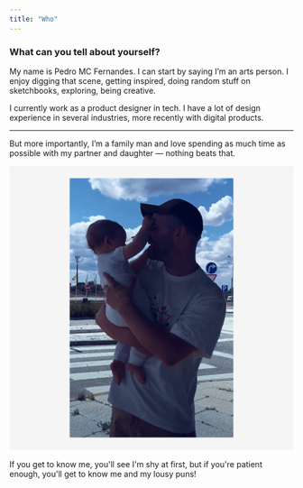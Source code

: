 ```yaml
---
title: "Who"
---
```

### What can you tell about yourself?

My name is Pedro MC Fernandes. I can start by saying I’m an arts person. I enjoy digging that scene, getting inspired, doing random stuff on sketchbooks, exploring, being creative.

I currently work as a product designer in tech. I have a lot of design experience in several industries, more recently with digital products.

---

But more importantly, I’m a family man and love spending as much time as possible with my partner and daughter — nothing beats that.

![Family photo of Pedro and his daughter.](../../assets/images/family.png "The end of summer vacations... She doesn't seem bothered.")

If you get to know me, you'll see I'm shy at first, but if you're patient enough, you'll get to know me and my lousy puns!